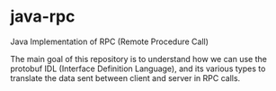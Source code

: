 # java-rpc
Java Implementation of RPC (Remote Procedure Call)

The main goal of this repository is to understand how we can use the protobuf IDL (Interface Definition Language), and its various types to translate the data sent between client and server in RPC calls.
